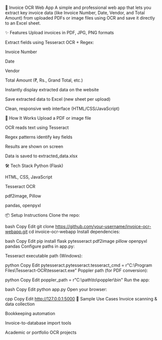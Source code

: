 🧾 Invoice OCR Web App
A simple and professional web app that lets you extract key invoice data (like Invoice Number, Date, Vendor, and Total Amount) from uploaded PDFs or image files using OCR and save it directly to an Excel sheet.

✨ Features
Upload invoices in PDF, JPG, PNG formats

Extract fields using Tesseract OCR + Regex:

Invoice Number

Date

Vendor

Total Amount (₹, Rs., Grand Total, etc.)

Instantly display extracted data on the website

Save extracted data to Excel (new sheet per upload)

Clean, responsive web interface (HTML/CSS/JavaScript)

🚀 How It Works
Upload a PDF or image file

OCR reads text using Tesseract

Regex patterns identify key fields

Results are shown on screen

Data is saved to extracted_data.xlsx

🛠 Tech Stack
Python (Flask)

HTML, CSS, JavaScript

Tesseract OCR

pdf2image, Pillow

pandas, openpyxl

📦 Setup Instructions
Clone the repo:

bash
Copy
Edit
git clone https://github.com/your-username/invoice-ocr-webapp.git
cd invoice-ocr-webapp
Install dependencies:

bash
Copy
Edit
pip install flask pytesseract pdf2image pillow openpyxl pandas
Configure paths in app.py:

Tesseract executable path (Windows):

python
Copy
Edit
pytesseract.pytesseract.tesseract_cmd = r"C:\Program Files\Tesseract-OCR\tesseract.exe"
Poppler path (for PDF conversion):

python
Copy
Edit
poppler_path = r"C:\path\to\poppler\bin"
Run the app:

bash
Copy
Edit
python app.py
Open your browser:

cpp
Copy
Edit
http://127.0.0.1:5000
🧪 Sample Use Cases
Invoice scanning & data collection

Bookkeeping automation

Invoice-to-database import tools

Academic or portfolio OCR projects
